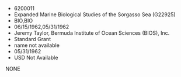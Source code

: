 * 6200011
* Expanded Marine Biological Studies of the Sorgasso Sea      (G22925)
* BIO,BIO
* 06/15/1962,05/31/1962
* Jeremy Taylor, Bermuda Institute of Ocean Sciences (BIOS), Inc.
* Standard Grant
*   name not available
* 05/31/1962
* USD Not Available

NONE